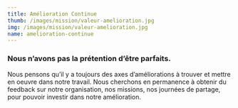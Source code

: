 ```yaml
---
title: Amélioration Continue
thumb: /images/mission/valeur-amelioration.jpg
img: /images/mission/valeur-amelioration.jpg
name: amelioration-continue
---
```


### Nous n’avons pas la prétention d’être parfaits.

Nous pensons qu’il y a toujours des axes d’améliorations à trouver et mettre en oeuvre
dans notre travail. Nous cherchons en permanence à obtenir du feedback sur notre organisation,
 nos missions, nos journées de partage, pour pouvoir investir dans notre amélioration.
